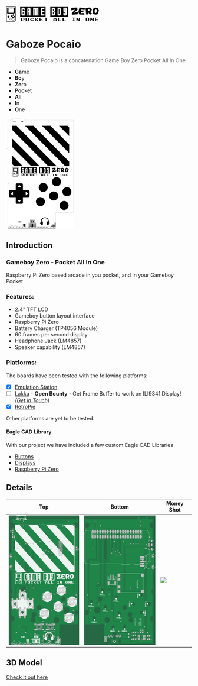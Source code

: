 <img src="images/logo.jpg" width="50%">


# Gaboze Pocaio
> Gaboze Pocaio is a concatenation Game Boy Zero Pocket All In One

* **Ga**me
* **Bo**y
* **Ze**ro
* **Poc**ket
* **A**ll
* **I**n
* **O**ne


<img src="images/big.jpg" height="300px">


## Introduction

### Gameboy Zero - Pocket All In One
Raspberry Pi Zero based arcade in you pocket, and in your Gameboy Pocket

### Features:

* 2.4" TFT LCD
* Gameboy button layout interface
* Raspberry Pi Zero
* Battery Charger (TP4056 Module)
* 60 frames per second display
* Headphone Jack (LM4857)
* Speaker capability (LM4857)



### Platforms:

The boards have been tested with the following platforms:

- [x] [Emulation Station](http://www.emulationstation.org/)
- [ ] [Lakka](http://www.lakka.tv/) - **Open Bounty** - Get Frame Buffer to work on ILI9341 Display! *<u>(Get in Touch)</u>*
- [x] [RetroPie](https://retropie.org.uk/)

Other platforms are yet to be tested.

#### Eagle CAD Library

With our project we have included a few custom Eagle CAD Libraries

* [Buttons](/library/GameboyZeroButtonLibrary.lbr)
* [Displays](/library/GameboyZeroHandheldDisplays.lbr)
* [Raspberry Pi Zero](/library/RPI-Zero.lbr)



## Details

| Top                                                          | Bottom                                                       | Money Shot                                                       |
| ------------------------------------------------------------ | ------------------------------------------------------------ | ------------------------------------------------------------ |
| <img src="images/eagleUp_gameboy-pocket_board_top.png" height="350"> | <img src="images/eagleUp_gameboy-pocket_board_bottom.png" height="350"> | <img src="images/video.gif" height="350">

## 3D Model
[Check it out here](https://gameboyzero.github.io/GabozePocaio/)
